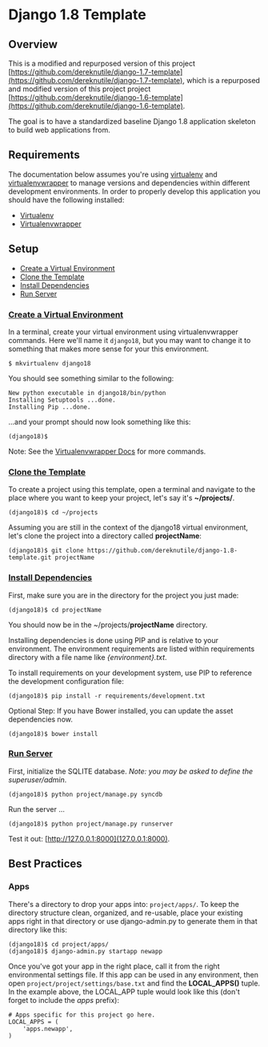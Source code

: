 # Django 1.8 Template

## Overview
This is a modified and repurposed version of this project [https://github.com/dereknutile/django-1.7-template](https://github.com/dereknutile/django-1.7-template), which is a repurposed and modified version of this project project [https://github.com/dereknutile/django-1.6-template](https://github.com/dereknutile/django-1.6-template).

The goal is to have a standardized baseline Django 1.8 application skeleton to build web applications from.

## Requirements
The documentation below assumes you're using [virtualenv](http://www.virtualenv.org/ "Virtualenv") and [virtualenvwrapper](http://virtualenvwrapper.readthedocs.org/ "Virtualenvwrapper") to manage versions and dependencies within different development environments.  In order to properly develop this application you should have the following installed:

* [Virtualenv](http://www.virtualenv.org/ "Virtualenv")
* [Virtualenvwrapper](http://virtualenvwrapper.readthedocs.org/ "Virtualenvwrapper")

## Setup

* [Create a Virtual Environment](#create-virtualenv)
* [Clone the Template](#clone-template)
* [Install Dependencies](#install-dependencies)
* [Run Server](#run-server)

### [Create a Virtual Environment](id:anchor-create-a-virtual-environment)

In a terminal, create your virtual environment using virtualenvwrapper commands.  Here we'll name it ```django18```, but you may want to change it to something that makes more sense for your this environment.

    $ mkvirtualenv django18

You should see something similar to the following:

    New python executable in django18/bin/python
    Installing Setuptools ...done.
    Installing Pip ...done.

…and your prompt should now look something like this:

    (django18)$

Note: See the [Virtualenvwrapper Docs](http://virtualenvwrapper.readthedocs.org/en/latest/command_ref.html "Virtualenvwrapper Docs") for more commands.

### [Clone the Template](id:anchor-clone-the-template)

To create a project using this template, open a terminal and navigate to the place where you want to keep your project, let's say it's **~/projects/**.

    (django18)$ cd ~/projects

Assuming you are still in the context of the django18 virtual environment, let's clone the project into a directory called **projectName**:

    (django18)$ git clone https://github.com/dereknutile/django-1.8-template.git projectName

### [Install Dependencies](id:anchor-install-dependencies)

First, make sure you are in the directory for the project you just made:

    (django18)$ cd projectName

You should now be in the ~/projects/**projectName** directory.


Installing dependencies is done using PIP and is relative to your environment.  The environment requirements are listed within requirements directory with a file name like _{environment}.txt_.

To install requirements on your development system, use PIP to reference the development configuration file:

    (django18)$ pip install -r requirements/development.txt

Optional Step: If you have Bower installed, you can update the asset dependencies now.

    (django18)$ bower install


### [Run Server](id:anchor-run-server)

First, initialize the SQLITE database.  *Note: you may be asked to define the superuser/admin*.

    (django18)$ python project/manage.py syncdb

Run the server ...

    (django18)$ python project/manage.py runserver

Test it out: [http://127.0.0.1:8000](127.0.0.1:8000).

## Best Practices

### Apps
There's a directory to drop your apps into: ```project/apps/```.  To keep the directory structure clean, organized, and re-usable, place your existing apps right in that directory or use django-admin.py to generate them in that directory like this:

    (django18)$ cd project/apps/
    (django18)$ django-admin.py startapp newapp

Once you've got your app in the right place, call it from the right environmental settings file.  If this app can be used in any environment, then open ```project/project/settings/base.txt``` and find the **LOCAL_APPS()** tuple.  In the example above, the LOCAL_APP tuple would look like this (don't forget to include the *apps* prefix):

    # Apps specific for this project go here.
    LOCAL_APPS = (
        'apps.newapp',
    )

